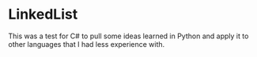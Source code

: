# LinkedList

This was a test for C# to pull some ideas learned in Python and apply it to other languages that I had less experience with.
